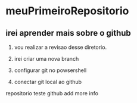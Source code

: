 # meuPrimeiroRepositorio
## irei aprender mais sobre o github

1) vou realizar a revisao desse diretorio.

2) irei criar uma nova branch

3) configurar git no powsershell

4) conectar git local ao github

repositorio teste github add more info
